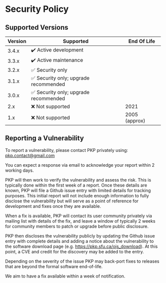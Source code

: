# Security Policy

## Supported Versions

| Version | Supported                                             | End Of Life   |
| ------- | ----------------------------------------------------- | ------------- |
| 3.4.x   | :heavy_check_mark: Active development                 |               |
| 3.3.x   | :heavy_check_mark: Active maintenance                 |               |
| 3.2.x   | :white_check_mark: Security only                      |               |
| 3.1.x   | :white_check_mark: Security only; upgrade recommended |               |
| 3.0.x   | :white_check_mark: Security only; upgrade recommended |               |
| 2.x     | :x: Not supported                                     | 2021          |
| 1.x     | :x: Not supported                                     | 2005 (approx) |

## Reporting a Vulnerability

To report a vulnerability, please contact PKP privately using: pkp.contact@gmail.com

You can expect a response via email to acknowledge your report within 2 working days.

PKP will then work to verify the vulnerability and assess the risk. This is typically done within the first week of a report. Once these details are known, PKP will file a Github issue entry with limited details for tracking purposes. This initial report will not include enough information to fully disclose the vulnerability but will serve as a point of reference for development and fixes once they are available.

When a fix is available, PKP will contact its user community privately via mailing list with details of the fix, and leave a window of typically 2 weeks for community members to patch or upgrade before public disclosure.

PKP then discloses the vulnerability publicly by updating the Github issue entry with complete details and adding a notice about the vulnerability to the software download page (e.g. https://pkp.sfu.ca/ojs_download). At this point, a CVE and credit for the discovery may be added to the entry.

Depending on the severity of the issue PKP may back-port fixes to releases that are beyond the formal software end-of-life.

We aim to have a fix available within a week of notification.
